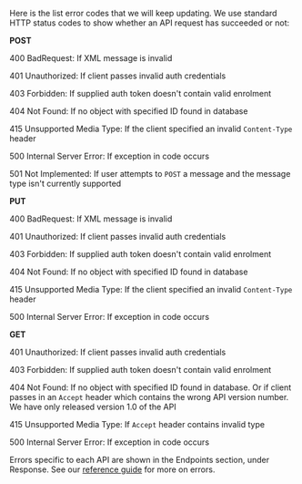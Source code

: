 Here is the list error codes that we will keep updating.
We use standard HTTP status codes to show whether an API request has succeeded or not: 

**POST**

400 BadRequest: If XML message is invalid

401 Unauthorized: If client passes invalid auth credentials

403 Forbidden: If supplied auth token doesn't contain valid enrolment

404 Not Found: If no object with specified ID found in database

415 Unsupported Media Type: If the client specified an invalid ``Content-Type`` header

500 Internal Server Error: If exception in code occurs

501 Not Implemented: If user attempts to ``POST`` a message and the message type isn't currently supported

**PUT**

400 BadRequest: If XML message is invalid

401 Unauthorized: If client passes invalid auth credentials

403 Forbidden: If supplied auth token doesn't contain valid enrolment

404 Not Found: If no object with specified ID found in database

415 Unsupported Media Type: If the client specified an invalid ``Content-Type`` header

500 Internal Server Error: If exception in code occurs

**GET**

401 Unauthorized: If client passes invalid auth credentials

403 Forbidden: If supplied auth token doesn't contain valid enrolment

404 Not Found: If no object with specified ID found in database. Or if client passes in an ``Accept`` header which contains the wrong API version number. We have only released version 1.0 of the API

415 Unsupported Media Type: If ``Accept`` header contains invalid type

500 Internal Server Error: If exception in code occurs


Errors specific to each API are shown in the Endpoints section, under Response. 
See our [reference guide](/api-documentation/docs/reference-guide#errors) for more on errors.
